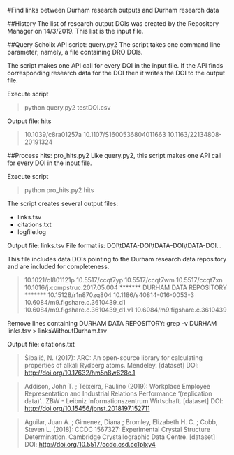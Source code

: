 #Find links between Durham research outputs and Durham research data

##History
The list of research output DOIs was created by the Repository Manager on 14/3/2019.
This list is the input file.


##Query Scholix API script: query.py2
The script takes one command line parameter; namely, a file containing DRO DOIs.

The script makes one API call for every DOI in the input file.  If the API finds corresponding research data for the DOI then it writes the DOI to the output file.

Execute script
> python query.py2 testDOI.csv

Output file: hits
>10.1039/c8ra01257a
>10.1107/S1600536804011663
>10.1163/22134808-20191324


##Process hits: pro_hits.py2
Like query.py2, this script makes one API call for every DOI in the input file.

Execute script
> python pro_hits.py2 hits

The script creates several output files:
- links.tsv
- citations.txt
- logfile.log

Output file: links.tsv
File format is: DOI\tDATA-DOI\tDATA-DOI\tDATA-DOI...

This file includes data DOIs pointing to the Durham research data repository and are included for completeness.
>10.1021/ol801121p	10.5517/ccqt7yp	10.5517/ccqt7wm	10.5517/ccqt7xn
>10.1016/j.compstruc.2017.05.004	******* DURHAM DATA REPOSITORY *******  10.15128/r1n870zq804
>10.1186/s40814-016-0053-3	10.6084/m9.figshare.c.3610439_d1	10.6084/m9.figshare.c.3610439_d1.v1	10.6084/m9.figshare.c.3610439

Remove lines containing DURHAM DATA REPOSITORY:
grep -v DURHAM links.tsv > linksWithoutDurham.tsv

Output file: citations.txt
>Šibalić, N.  (2017):  ARC: An open-source library for calculating properties of alkali Rydberg atoms.  Mendeley.  [dataset]  DOI: http://doi.org/10.17632/hm5n8w628c.1

>Addison, John T. ; Teixeira, Paulino  (2019):  Workplace Employee Representation and Industrial Relations Performance ‘(replication data)’..  ZBW - Leibniz Informationszentrum Wirtschaft.  [dataset]  DOI: http://doi.org/10.15456/jbnst.2018197.152711

>Aguilar, Juan A. ; Gimenez, Diana ; Bromley, Elizabeth H. C. ; Cobb, Steven L.  (2018):  CCDC 1567327: Experimental Crystal Structure Determination.  Cambridge Crystallographic Data Centre.  [dataset]  DOI: http://doi.org/10.5517/ccdc.csd.cc1plxy4




